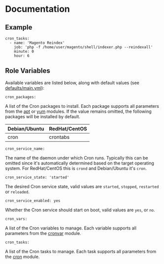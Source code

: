 # Documentation

## Example

```
cron_tasks:
  - name: 'Magento Reindex'
    job: 'php -f /home/user/magento/shell/indexer.php --reindexall'
    minute: 0
    hour: 6
```

## Role Variables

Available variables are listed below, along with default values (see [defaults/main.yml](/defaults/main.yml)):

```
cron_packages:
```

A list of the Cron packages to install. Each package supports all parameters from the
[apt](http://docs.ansible.com/ansible/apt_module.html) or [yum](http://docs.ansible.com/ansible/yum_module.html) modules.
If the value remains omitted, the following packages will be installed by default.

| Debian/Ubuntu          | RedHat/CentOS           |
| :--------------------- | :---------------------- |
| cron                   | crontabs                |

```
cron_service_name:
```

The name of the daemon under which Cron runs. Typically this can be omitted since it's automatically determined
based on the target operating system. For RedHat/CentOS this is `crond` and Debian/Ubuntu it's `cron`.

```
cron_service_state: 'started'
```

The desired Cron service state, valid values are `started`, `stopped`, `restarted` or `reloaded`.

```
cron_service_enabled: yes
```

Whether the Cron service should start on boot, valid values are `yes`, or `no`.

```
cron_vars:
```

A list of the Cron variables to manage. Each variable supports all parameters from the
[cronvar](http://docs.ansible.com/ansible/cronvar_module.html) module.

```
cron_tasks:
```

A list of the Cron tasks to manage. Each task supports all parameters from the
[cron](http://docs.ansible.com/ansible/cron_module.html) module.